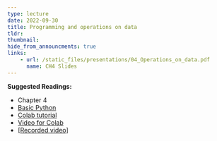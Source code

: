 ```yaml
---
type: lecture
date: 2022-09-30
title: Programming and operations on data
tldr: 
thumbnail: 
hide_from_announcments: true
links: 
    - url: /static_files/presentations/04_Operations_on_data.pdf
      name: CH4 Slides 
---
```

**Suggested Readings:**
- Chapter 4
- [Basic Python](https://github.com/phonchi/nsysu-math105A/blob/master/static_files/presentations/01_Python.ipynb)
- [Colab tutorial](https://github.com/phonchi/nsysu-math524/blob/master/static_files/presentations/Colab_tutorial.ipynb)
- [Video for Colab](https://www.youtube.com/playlist?list=PLHNZtBNWQ-85w9-qNWualJZrtojRNXqkE)
- [[Recorded video]](https://youtube.com/playlist?list=PLHNZtBNWQ-84gPHpGbM54cIAHylrzCep_)
